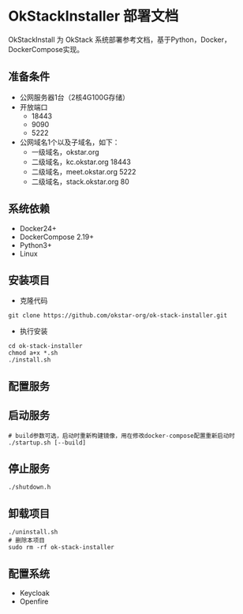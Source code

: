 # OkStackInstaller 部署文档
OkStackInstall 为 OkStack 系统部署参考文档，基于Python，Docker，DockerCompose实现。

## 准备条件
- 公网服务器1台（2核4G100G存储）
- 开放端口
    - 18443
    - 9090
    - 5222
- 公网域名1个以及子域名，如下：
    - 一级域名，okstar.org
    - 二级域名，kc.okstar.org    18443
    - 二级域名，meet.okstar.org  5222
    - 二级域名，stack.okstar.org 80

## 系统依赖
- Docker24+
- DockerCompose 2.19+
- Python3+
- Linux


## 安装项目
- 克隆代码
```shell
git clone https://github.com/okstar-org/ok-stack-installer.git
```

- 执行安装
```shell
cd ok-stack-installer
chmod a+x *.sh
./install.sh
```

## 配置服务


## 启动服务
```shell
# build参数可选，启动时重新构建镜像，用在修改docker-compose配置重新启动时
./startup.sh [--build]
```

## 停止服务
```shell
./shutdown.h
```

## 卸载项目
```shell
./uninstall.sh
# 删除本项目
sudo rm -rf ok-stack-installer
```

## 配置系统
- Keycloak
- Openfire

